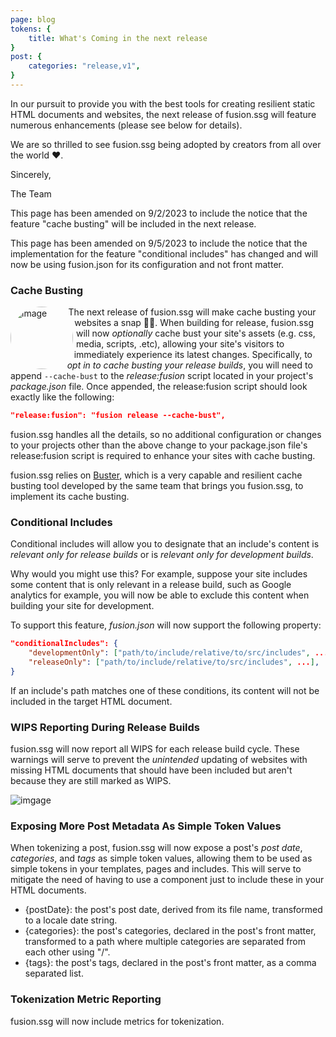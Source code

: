 ```yaml
---
page: blog
tokens: {
    title: What's Coming in the next release
}
post: {
    categories: "release,v1",
}
---
```

In our pursuit to provide you with the best tools for creating resilient static HTML documents and websites, the next release of fusion.ssg will feature numerous enhancements (please see below for details).
<!-- end -->
We are so thrilled to see fusion.ssg being adopted by creators from all over the world ❤️.

Sincerely,

The Team

<p class="info">This page has been amended on 9/2/2023 to include the notice that the feature "cache busting" will be included in the next release.</p>
<p class="info">This page has been amended on 9/5/2023 to include the notice that the implementation for the feature "conditional includes" has changed and will now be using fusion.json for its configuration and not front matter.</p>

### Cache Busting

<img style="float: left; border-radius: 50%; shape-outside: circle(); margin-right: 10px;" src="{baseURL}/media/posts/buster.png" alt="image" width="100">
<p>The next release of fusion.ssg will make cache busting your websites a snap 🫰🏼. When building for release, fusion.ssg will now <em>optionally</em> cache bust your site's assets (e.g. css, media, scripts, .etc), allowing your site's visitors to immediately experience its latest changes. Specifically, to <em>opt in to cache busting your release builds</em>, you will need to append <code>--cache-bust</code> to the <em>release:fusion</em> script located in your project's <em>package.json</em> file. Once appended, the release:fusion script should look exactly like the following:</p>

```json
"release:fusion": "fusion release --cache-bust",
```
fusion.ssg handles all the details, so no additional configuration or changes to your projects other than the above change to your package.json file's release:fusion script is required to enhance your sites with cache busting.

<p class="info">fusion.ssg relies on <a href="https://github.com/4awpawz/buster">Buster</a>, which is a very capable and resilient cache busting tool developed by the same team that brings you fusion.ssg, to implement its cache busting.</p>

### Conditional Includes

Conditional includes will allow you to designate that an include's content is _relevant only for release builds_ or is _relevant only for development builds_.

Why would you might use this? For example, suppose your site includes some content that is only relevant in a release build, such as Google analytics for example, you will now be able to exclude this content when building your site for development.

To support this feature, _fusion.json_ will now support the following property:

```json
"conditionalIncludes": {
    "developmentOnly": ["path/to/include/relative/to/src/includes", ...],
    "releaseOnly": ["path/to/include/relative/to/src/includes", ...],
}
```

If an include's path matches one of these conditions, its content will not be included in the target HTML document.

### WIPS Reporting During Release Builds

fusion.ssg will now report all WIPS for each release build cycle. These warnings will serve to prevent the _unintended_ updating of websites with missing HTML documents that should have been included but aren't because they are still marked as WIPS.

<img src="{baseURL}/media/posts/WIPS-reporting.png" alt="imgage">

### Exposing More Post Metadata As Simple Token Values

When tokenizing a post, fusion.ssg will now expose a post's _post date_, _categories_, and _tags_ as simple token values, allowing them to be used as simple tokens in your templates, pages and includes. This will serve to mitigate the need of having to use a component just to include these in your HTML documents.

- &lbrace;postDate&rbrace;: the post's post date, derived from its file name, transformed to a locale date string.
- &lbrace;categories&rbrace;: the post's categories, declared in the post's front matter, transformed to a path where multiple categories are separated from each other using "/".
- &lbrace;tags&rbrace;: the post's tags, declared in the post's front matter, as a comma separated list.

### Tokenization Metric Reporting

fusion.ssg will now include metrics for tokenization.
